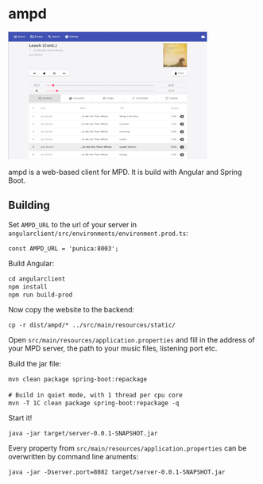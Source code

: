# ampd

![Screenshot of ampd](.github/screenshot.png)

ampd is a web-based client for MPD. It is build with Angular and Spring Boot.

## Building

Set `AMPD_URL` to the url of your server in `angularclient/src/environments/environment.prod.ts`:

```
const AMPD_URL = 'punica:8003';
```

Build Angular:

```
cd angularclient
npm install
npm run build-prod
```

Now copy the website to the backend:

```
cp -r dist/ampd/* ../src/main/resources/static/
```

Open `src/main/resources/application.properties` and fill in the address of your MPD server, the path to your music files, listening port etc.

Build the jar file:

```
mvn clean package spring-boot:repackage

# Build in quiet mode, with 1 thread per cpu core
mvn -T 1C clean package spring-boot:repackage -q
```

Start it!

```
java -jar target/server-0.0.1-SNAPSHOT.jar
```

Every property from `src/main/resources/application.properties` can be overwritten by command line aruments:

```
java -jar -Dserver.port=8082 target/server-0.0.1-SNAPSHOT.jar
```
